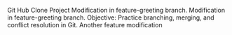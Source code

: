 Git Hub Clone Project
Modification in feature-greeting branch.
Modification in feature-greeting branch.
Objective: Practice branching, merging, and conflict resolution in Git.
Another feature modification
